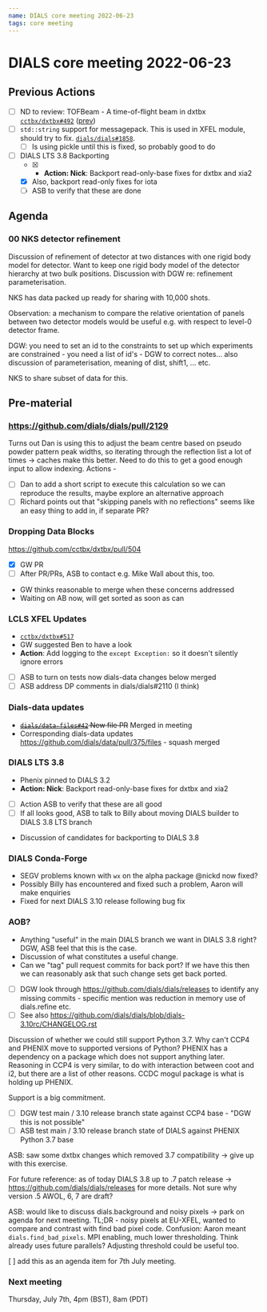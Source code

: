 ```yaml
---
name: DIALS core meeting 2022-06-23
tags: core meeting
---
```


# DIALS core meeting 2022-06-23

## Previous Actions

- [ ] ND to review: TOFBeam - A time-of-flight beam in dxtbx [`cctbx/dxtbx#492`](https://github.com/cctbx/dxtbx/pull/492) ([prev](https://dials.github.io/kb/core/20220303#proposal-for-a-time-of-flight-beam-in-dxtbx))
- [ ] `std::string` support for messagepack. This is used in XFEL module, should try to fix. [`dials/dials#1858`](https://github.com/dials/dials/issues/1858).
    - [ ] Is using pickle until this is fixed, so probably good to do
- [ ] DIALS LTS 3.8 Backporting
    - [x] - **Action: Nick**: Backport read-only-base fixes for dxtbx and xia2
    - [x] Also, backport read-only fixes for iota
    - [ ] ASB to verify that these are done

## Agenda

### 00 NKS detector refinement

Discussion of refinement of detector at two distances with one rigid body model for detector. Want to keep one rigid body model of the detector hierarchy at two bulk positions. Discussion with DGW re: refinement parameterisation. 

NKS has data packed up ready for sharing with 10,000 shots.

Observation: a mechanism to compare the relative orientation of panels between two detector models would be useful e.g. with respect to level-0 detector frame. 

DGW: you need to set an id to the constraints to set up which experiments are constrained - you need a list of id's - DGW to correct notes... also discussion of parameterisation, meaning of dist, shift1, ... etc. 

NKS to share subset of data for this.

## Pre-material

### https://github.com/dials/dials/pull/2129

Turns out Dan is using this to adjust the beam centre based on pseudo powder pattern peak widths, so iterating through the reflection list a lot of times -> caches make this better. Need to do this to get a good enough input to allow indexing. Actions - 
 - [ ] Dan to add a short script to execute this calculation so we can reproduce the results, maybe explore an alternative approach
 - [ ] Richard points out that "skipping panels with no reflections" seems like an easy thing to add in, if separate PR?

### Dropping Data Blocks

https://github.com/cctbx/dxtbx/pull/504

- [x] GW PR
 - [ ] After PR/PRs, ASB to contact e.g. Mike Wall about this, too. 
 - GW thinks reasonable to merge when these concerns addressed
 - Waiting on AB now, will get sorted as soon as can

### LCLS XFEL Updates
- [`cctbx/dxtbx#517`](https://github.com/cctbx/dxtbx/pull/517)
- GW suggested Ben to have a look
- **Action**: Add logging to the `except Exception:` so it doesn't silently ignore errors
- [ ] ASB to turn on tests now dials-data changes below merged
- [ ] ASB address DP comments in dials/dials#2110 (I think)

### Dials-data updates
 - ~~[`dials/data-files#42`](https://github.com/dials/data-files/pull/42) New file PR~~ Merged in meeting
 - Corresponding dials-data updates https://github.com/dials/data/pull/375/files - squash merged

### DIALS LTS 3.8
- Phenix pinned to DIALS 3.2
- **Action: Nick**: Backport read-only-base fixes for dxtbx and xia2
- [ ] Action ASB to verify that these are all good
- [ ] If all looks good, ASB to talk to Billy about moving DIALS builder to DIALS 3.8 LTS branch
- Discussion of candidates for backporting to DIALS 3.8

### DIALS Conda-Forge

- SEGV problems known with `wx` on the alpha package @nickd now fixed?
- Possibly Billy has encountered and fixed such a problem, Aaron will make enquiries
- Fixed for next DIALS 3.10 release following bug fix

### AOB?

- Anything "useful" in the main DIALS branch we want in DIALS 3.8 right? DGW, ASB feel that this is the case. 
- Discussion of what constitutes a useful change. 
- Can we "tag" pull request commits for back port? If we have this then we can reasonably ask that such change sets get back ported. 
- [ ] DGW look through https://github.com/dials/dials/releases to identify any missing commits - specific mention was reduction in memory use of dials.refine etc.
- [ ] See also https://github.com/dials/dials/blob/dials-3.10rc/CHANGELOG.rst

Discussion of whether we could still support Python 3.7. Why can't CCP4 and PHENIX move to supported versions of Python? PHENIX has a dependency on a package which does not support anything later. Reasoning in CCP4 is very similar, to do with interaction between coot and i2, but there are a list of other reasons. CCDC mogul package is what is holding up PHENIX. 

Support is a big commitment. 

 - [ ] DGW test main / 3.10 release branch state against CCP4 base - "DGW this is not possible"
 - [ ] ASB test main / 3.10 release branch state of DIALS against PHENIX Python 3.7 base

ASB: saw some dxtbx changes which removed 3.7 compatibility -> give up with this exercise. 

For future reference: as of today DIALS 3.8 up to .7 patch release -> https://github.com/dials/dials/releases for more details. Not sure why version .5 AWOL, 6, 7 are draft?

ASB: would like to discuss dials.background and noisy pixels -> park on agenda for next meeting. TL;DR - noisy pixels at EU-XFEL, wanted to compare and contrast with find bad pixel code. Confusion: Aaron meant `dials.find_bad_pixels`. MPI enabling, much lower thresholding. Think already uses future parallels? Adjusting threshold could be useful too. 

[ ] add this as an agenda item for 7th July meeting. 

### Next meeting

Thursday, July 7th, 4pm (BST), 8am (PDT)
